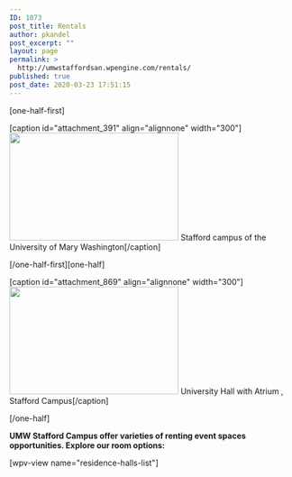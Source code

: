 ```yaml
---
ID: 1073
post_title: Rentals
author: pkandel
post_excerpt: ""
layout: page
permalink: >
  http://umwstaffordsan.wpengine.com/rentals/
published: true
post_date: 2020-03-23 17:51:15
---
```

[one-half-first]

[caption id="attachment_391" align="alignnone" width="300"]<img id="longdesc-return-391" class="size-medium wp-image-391" tabindex="-1" src="http://umwstaffordsan.wpengine.com/wp-content/uploads/2013/11/stafford6-300x146.jpg" alt="" width="300" height="191" longdesc="http://umwstaffordsan.wpengine.com?longdesc=391&amp;referrer=1073" /> Stafford campus of the University of Mary Washington[/caption]

[/one-half-first][one-half]

[caption id="attachment_869" align="alignnone" width="300"]<img class="size-medium wp-image-869" src="http://umwstaffordsan.wpengine.com/wp-content/uploads/2015/08/NS-UMW-Stafford-2-XL-300x191.jpg" alt="" width="300" height="191" /> University Hall with Atrium , Stafford Campus[/caption]

[/one-half]

<strong>UMW Stafford Campus offer varieties of renting event spaces opportunities. Explore our room options:</strong>

[wpv-view name="residence-halls-list"]